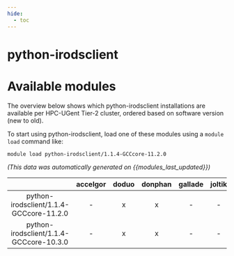 ```yaml
---
hide:
  - toc
---
```


python-irodsclient
==================

# Available modules


The overview below shows which python-irodsclient installations are available per HPC-UGent Tier-2 cluster, ordered based on software version (new to old).

To start using python-irodsclient, load one of these modules using a `module load` command like:

```shell
module load python-irodsclient/1.1.4-GCCcore-11.2.0
```

*(This data was automatically generated on {{modules_last_updated}})*  

| |accelgor|doduo|donphan|gallade|joltik|shinx|skitty|
| :---: | :---: | :---: | :---: | :---: | :---: | :---: | :---: |
|python-irodsclient/1.1.4-GCCcore-11.2.0|-|x|x|-|-|-|-|
|python-irodsclient/1.1.4-GCCcore-10.3.0|-|x|x|-|-|-|-|
